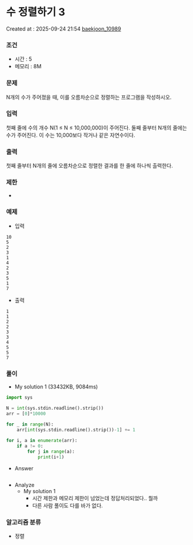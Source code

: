 # 수 정렬하기 3
Created at : 2025-09-24 21:54
[baekjoon_10989](https://www.acmicpc.net/problem/10989)
### 조건
- 시간 : 5
- 메모리 : 8M
### 문제
N개의 수가 주어졌을 때, 이를 오름차순으로 정렬하는 프로그램을 작성하시오.
### 입력
첫째 줄에 수의 개수 N(1 ≤ N ≤ 10,000,000)이 주어진다. 둘째 줄부터 N개의 줄에는 수가 주어진다. 이 수는 10,000보다 작거나 같은 자연수이다.
### 출력
첫째 줄부터 N개의 줄에 오름차순으로 정렬한 결과를 한 줄에 하나씩 출력한다.
### 제한
- 
### 예제
- 입력
```
10
5
2
3
1
4
2
3
5
1
7
```
- 출력
```
1
1
2
2
3
3
4
5
5
7
``` 

### 풀이
- My solution 1 (33432KB, 9084ms)
```python
import sys

N = int(sys.stdin.readline().strip())
arr = [0]*10000

for _ in range(N):
    arr[int(sys.stdin.readline().strip())-1] += 1
    
for i, a in enumerate(arr):
    if a != 0:
        for j in range(a):
            print(i+1)
```

- Answer
```python

```

- Analyze
	- My solution 1
		- 시간 제한과 메모리 제한이 넘었는데 정답처리되었다.. 뭘까
		- 다른 사람 풀이도 다를 바가 없다.
### 알고리즘 분류
- 정렬